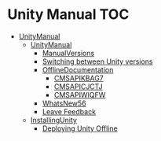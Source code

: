 Unity Manual TOC
================

 - [UnityManual](UnityManual.md)
	 - [UnityManual](UnityManual_1.md)
		 - [ManualVersions](ManualVersions.md)
		 - [Switching between Unity versions](SwitchingDocumentationVersions.md)
		 - [OfflineDocumentation](OfflineDocumentation.md)
			 - [CMSAPIKBAG7](CMSAPIKBAG7.md)
			 - [CMSAPICJCTJ](CMSAPICJCTJ.md)
			 - [CMSAPIWIQFW](CMSAPIWIQFW.md)
		 - [WhatsNew56](WhatsNew56.md)
		 - [Leave Feedback](LeaveFeedback.md)
	 - [InstallingUnity](InstallingUnity.md)
		 - [Deploying Unity Offline](DeployingUnityOffline.md)


